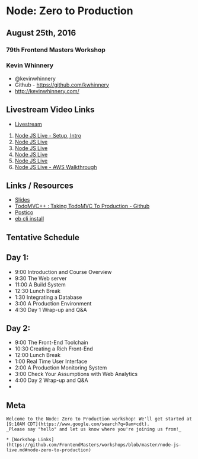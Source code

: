 
# Node: Zero to Production

## August 25th, 2016

### 79th Frontend Masters Workshop

### Kevin Whinnery

* @kevinwhinnery
* Github - https://github.com/kwhinnery
* http://kevinwhinnery.com/

## Livestream Video Links
* [Livestream](https://livestream.com/accounts/4894689/events/6214572)

1. [Node JS Live - Setup, Intro](https://livestream.com/accounts/4894689/events/6214572/videos/133899527)
2. [Node JS Live](https://livestream.com/accounts/4894689/events/6214572/videos/133904031)
3. [Node JS Live](https://livestream.com/accounts/4894689/events/6214572/videos/133908848)
4. [Node JS Live](https://livestream.com/accounts/4894689/events/6214572/videos/133912363)
5. [Node JS Live](https://livestream.com/accounts/4894689/events/6214572/videos/133919645)
6. [Node JS Live - AWS Walkthrough](https://livestream.com/accounts/4894689/events/6214572/videos/133922191)

## Links / Resources

* [Slides](https://github.com/kwhinnery/todomvc-plusplus/blob/master/zerotoprod.pdf)
* [TodoMVC++ : Taking TodoMVC To Production - Github](https://github.com/kwhinnery/todomvc-plusplus) 
* [Postico](https://eggerapps.at/postico/)
* [eb cli install](https://docs.aws.amazon.com/elasticbeanstalk/latest/dg/eb-cli3.html)

## Tentative Schedule

## Day 1:

* 9:00    Introduction and Course Overview
* 9:30    The Web server
* 11:00   A Build System
* 12:30   Lunch Break
* 1:30    Integrating a Database
* 3:00    A Production Environment
* 4:30    Day 1 Wrap-up and Q&A

## Day 2:

* 9:00    The Front-End Toolchain
* 10:30   Creating a Rich Front-End
* 12:00   Lunch Break
* 1:00    Real Time User Interface
* 2:00    A Production Monitoring System
* 3:00    Check Your Assumptions with Web Analytics
* 4:00    Day 2 Wrap-up and Q&A
* 

## Meta


```
Welcome to the Node: Zero to Production workshop! We'll get started at [9:10AM CDT](https://www.google.com/search?q=9am+cdt).
_Please say "hello" and let us know where you're joining us from!_

* [Workshop Links](https://github.com/FrontendMasters/workshops/blob/master/node-js-live.md#node-zero-to-production)
```
